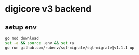 # digicore v3 backend

## setup env

```sh
go mod download
set -a && source .env && set +a
go run github.com/rubenv/sql-migrate/sql-migrate@v1.1.1 up
```

